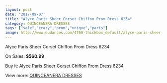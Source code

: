 ```yaml
---
layout: post
date: '2017-09-07'
title: "Alyce Paris Sheer Corset Chiffon Prom Dress 6234"
category: QUINCEANERA DRESSES
tags: ["sale","crazy","prom","unique","paris"]
image: http://www.eudances.com/4760-thickbox_default/alyce-paris-sheer-corset-chiffon-prom-dress-6234.jpg
---
```

Alyce Paris Sheer Corset Chiffon Prom Dress 6234

On Sales: **$560.99**
<a href="https://www.eudances.com/en/quinceanera-dresses/1608-alyce-paris-sheer-corset-chiffon-prom-dress-6234.html"><amp-img layout="responsive" width="600" height="600" src="//www.eudances.com/4760-thickbox_default/alyce-paris-sheer-corset-chiffon-prom-dress-6234.jpg" alt="Alyce Paris Sheer Corset Chiffon Prom Dress 6234 0" /></a>
<a href="https://www.eudances.com/en/quinceanera-dresses/1608-alyce-paris-sheer-corset-chiffon-prom-dress-6234.html"><amp-img layout="responsive" width="600" height="600" src="//www.eudances.com/4761-thickbox_default/alyce-paris-sheer-corset-chiffon-prom-dress-6234.jpg" alt="Alyce Paris Sheer Corset Chiffon Prom Dress 6234 1" /></a>

Buy it: [Alyce Paris Sheer Corset Chiffon Prom Dress 6234](https://www.eudances.com/en/quinceanera-dresses/1608-alyce-paris-sheer-corset-chiffon-prom-dress-6234.html "Alyce Paris Sheer Corset Chiffon Prom Dress 6234")

View more: [QUINCEANERA DRESSES](https://www.eudances.com/en/17-quinceanera-dresses "QUINCEANERA DRESSES")
